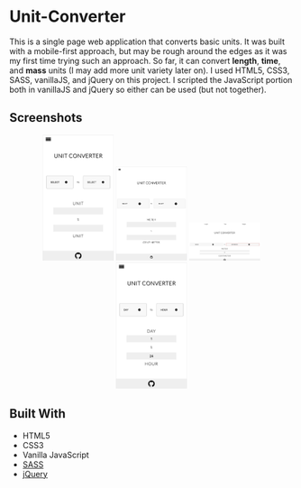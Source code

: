 # Unit-Converter
This is a single page web application that converts basic units. It was built with a mobile-first approach, but may be rough around the edges as it was my first time trying such an approach. So far, it can convert **length**, **time**, and **mass** units (I may add more unit variety later on). I used HTML5, CSS3, SASS, vanillaJS, and jQuery on this project. I scripted the JavaScript portion both in vanillaJS and jQuery so either can be used (but not together).

## Screenshots

<p align="center">
  <img src="https://github.com/jackthta/Unit-Converter/blob/master/Screenshots/Phone%20View.png" alt="Phone View" width="25%" height="25%">

  <img src="https://github.com/jackthta/Unit-Converter/blob/master/Screenshots/Tablet%20View.png" alt="Tablet View" width="25%" height="25%">

  <img src="https://github.com/jackthta/Unit-Converter/blob/master/Screenshots/Desktop%20View.png" alt="Desktop View" width="25%" height="25%">

  <img src="https://github.com/jackthta/Unit-Converter/blob/master/Screenshots/Test.png" alt="Test display" width="25%" height="25%">
</p>

## Built With
- HTML5
- CSS3
- Vanilla JavaScript
- [SASS](https://sass-lang.com/)
- [jQuery](https://jquery.com/)
